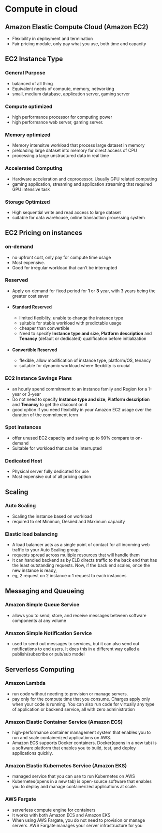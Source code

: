 # Compute in cloud

## Amazon Elastic Compute Cloud (Amazon EC2)

- Flexibility in deployment and termination
- Fair pricing module, only pay what you use, both time and capacity

## EC2 Instance Type

### General Purpose

- balanced of all thing
- Equivalent needs of compute, memory, networking
- small, medium database, application server, gaming server

### Compute optimized

- high performance processor for computing power
- high performance web server, gaming server.

### Memory optimized

- Memory intensitve workload that process large dataset in memory
- preloading large dataset into memory for direct access of CPU
- processing a large unstructured data in real time

### Accelerated Computing

- Hardware acceleration and coprocessor. Usually GPU related computing
- gaming application, streaming and application streaming that required GPU intensive task

### Storage Optimized

- High sequential write and read access to large dataset
- suitable for data warehouse, online transaction processing system

## EC2 Pricing on instances

### on-demand

- no upfront cost, only pay for compute time usage
- Most expensive.
- Good for irregular workload that can't be interrupted

### Reserved

- Apply on-demand for fixed period for **1** or **3** year, with 3 years being the greater cost saver

- #### Standard Reserved

  - limited flexiblity, unable to change the instance type
  - suitable for stable workload with predictable usage
  - cheaper than convertible
  - Need to specify **Instance type and size**, **Platform description** and **Tenancy** (default or dedicated) qualification before initialization

- #### Convertible Reserved

  - flexible, allow modification of instance type, platform/OS, tenancy
  - suitable for dynamic workload where flexiblity is crucial

### EC2 Instance Savings Plans

- an hourly spend commitment to an instance family and Region for a 1-year or 3-year
- Do not need to specify **Instance type and size**, **Platform description** and **Tenancy** to get the discount on it
- good option if you need flexibility in your Amazon EC2 usage over the duration of the commitment term

### Spot Instances

- offer unused EC2 capacity and saving up to 90% compare to on-demand
- Suitable for workload that can be interrupted

### Dedicated Host

- Physical server fully dedicated for use
- Most expensive out of all pricing option

## Scaling

### Auto Scaling

- Scaling the instance based on workload
- required to set Minimun, Desired and Maximum capacity

### Elastic load balancing

- A load balancer acts as a single point of contact for all incoming web traffic to your Auto Scaling group.
- requests spread across multiple resources that will handle them
- It can handled backend as by ELB directs traffic to the back end that has the least outstanding requests. Now, if the back end scales, once the new instance is ready,
- eg, 2 request on 2 instance = 1 request to each instances

## Messaging and Queueing

### Amazon Simple Queue Service

- allows you to send, store, and receive messages between software components at any volume

### Amazon Simple Notification Service

- used to send out messages to services, but it can also send out notifications to end users. It does this in a different way called a publish/subscribe or pub/sub model

## Serverless Computing

### Amazon Lambda

- run code without needing to provision or manage servers.
- pay only for the compute time that you consume. Charges apply only when your code is running. You can also run code for virtually any type of application or backend service, all with zero administration

### Amazon Elastic Container Service (Amazon ECS)

- high-performance container management system that enables you to run and scale containerized applications on AWS.
- Amazon ECS supports Docker containers. Docker(opens in a new tab) is a software platform that enables you to build, test, and deploy applications quickly.

### Amazon Elastic Kubernetes Service (Amazon EKS)

- managed service that you can use to run Kubernetes on AWS
- Kubernetes(opens in a new tab) is open-source software that enables you to deploy and manage containerized applications at scale.

### AWS Fargate

- serverless compute engine for containers
- It works with both Amazon ECS and Amazon EKS
- When using AWS Fargate, you do not need to provision or manage servers. AWS Fargate manages your server infrastructure for you